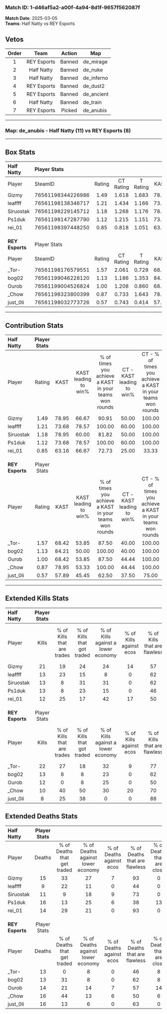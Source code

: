 ### Match ID: 1-d46af5a2-a00f-4a94-8d1f-9657f562087f  
**Match Date**: 2025-03-05  
**Teams**: Half Natty vs REY Esports  

## Vetos  

| Order | Team | Action | Map |
| :---: | :--: | :----: | --- |
| 1 | REY Esports | Banned | de_mirage |
| 2 | Half Natty | Banned | de_nuke |
| 3 | Half Natty | Banned | de_inferno |
| 4 | REY Esports | Banned | de_dust2 |
| 5 | REY Esports | Banned | de_ancient |
| 6 | Half Natty | Banned | de_train |
| 7 | REY Esports | Picked | de_anubis |

---  

### **Map**: de_anubis - Half Natty (11) vs REY Esports (8)  
---  

## Box Stats  

| **Half Natty**  | Player Stats      |        |           |          |       |       |       |         |        |      |     |
| :- | :- | :-: | :-: | :-: | :-: | :-: | :-: | :-: | :-: | :-: | :-: |
| Player          | SteamID           | Rating | CT Rating | T Rating | KAST  |  ADR  | Kills | Assists | Deaths | K/D  | HS% |
| Gizmy           | 76561198344226986 |  1.49  |   1.618   |  1.683   | 78.95 | 95.3  |  21   |    3    |   15   | 1.40 | 52  |
| leaffff         | 76561198138346717 |  1.21  |   1.434   |  1.166   | 73.68 | 77.4  |  13   |    4    |   9    | 1.44 | 53  |
| Siruostak       | 76561198229145712 |  1.18  |   1.268   |  1.176   | 78.95 | 71.7  |  13   |    6    |   11   | 1.18 | 23  |
| Ps1duk          | 76561198147287790 |  1.12  |   1.215   |  1.151   | 73.68 | 102.8 |  13   |    9    |   16   | 0.81 | 69  |
| rei_01          | 76561198397448250 |  0.85  |   0.818   |  1.051   | 63.16 | 53.7  |  12   |    1    |   14   | 0.86 | 16  |
|                 |                   |        |           |          |       |       |       |         |        |      |     |
|                 |                   |        |           |          |       |       |       |         |        |      |     |
|                 |                   |        |           |          |       |       |       |         |        |      |     |
| **REY Esports** | Player Stats      |        |           |          |       |       |       |         |        |      |     |
| Player          | SteamID           | Rating | CT Rating | T Rating | KAST  |  ADR  | Kills | Assists | Deaths | K/D  | HS% |
| _Tor-           | 76561198176579551 |  1.57  |   2.061   |  0.729   | 68.42 | 114.3 |  22   |    1    |   13   | 1.69 | 59  |
| bog02           | 76561199046228120 |  1.13  |   1.186   |  1.353   | 84.21 | 70.8  |  13   |    1    |   13   | 1.00 | 38  |
| Ourob           | 76561199004526824 |  1.00  |   1.208   |  0.860   | 68.42 | 78.3  |  12   |    6    |   14   | 0.86 | 33  |
| _Chow           | 76561198323800399 |  0.87  |   0.733   |  1.643   | 78.95 | 62.6  |  10   |    5    |   16   | 0.63 | 60  |
| just_0li        | 76561198032773726 |  0.57  |   0.743   |  0.414   | 57.89 | 45.5  |   8   |    4    |   16   | 0.50 | 50  |
---  

## Contribution Stats  

| **Half Natty**  | Player Stats |       |                      |                                                        |                           |                                                             |                          |                                                            |
| :- | :-: | :-: | :-: | :-: | :-: | :-: | :-: | :-: |
| Player          |    Rating    | KAST  | KAST leading to win% | % of times you achieve a KAST in your teams won rounds | CT - KAST leading to win% | CT - % of times you achieve a KAST in your teams won rounds | T - KAST leading to win% | T - % of times you achieve a KAST in your teams won rounds |
| Gizmy           |     1.49     | 78.95 |        66.67         |                         90.91                          |           50.00           |                           100.00                            |          77.78           |                           87.50                            |
| leaffff         |     1.21     | 73.68 |        78.57         |                         100.00                         |           60.00           |                           100.00                            |          88.89           |                           100.00                           |
| Siruostak       |     1.18     | 78.95 |        60.00         |                         81.82                          |           50.00           |                           100.00                            |          66.67           |                           75.00                            |
| Ps1duk          |     1.12     | 73.68 |        78.57         |                         100.00                         |           60.00           |                           100.00                            |          88.89           |                           100.00                           |
| rei_01          |     0.85     | 63.16 |        66.67         |                         72.73                          |           25.00           |                            33.33                            |          87.50           |                           87.50                            |
|                 |              |       |                      |                                                        |                           |                                                             |                          |                                                            |
|                 |              |       |                      |                                                        |                           |                                                             |                          |                                                            |
|                 |              |       |                      |                                                        |                           |                                                             |                          |                                                            |
| **REY Esports** | Player Stats |       |                      |                                                        |                           |                                                             |                          |                                                            |
| Player          |    Rating    | KAST  | KAST leading to win% | % of times you achieve a KAST in your teams won rounds | CT - KAST leading to win% | CT - % of times you achieve a KAST in your teams won rounds | T - KAST leading to win% | T - % of times you achieve a KAST in your teams won rounds |
| _Tor-           |     1.57     | 68.42 |        53.85         |                         87.50                          |           40.00           |                           100.00                            |          100.00          |                           75.00                            |
| bog02           |     1.13     | 84.21 |        50.00         |                         100.00                         |           40.00           |                           100.00                            |          66.67           |                           100.00                           |
| Ourob           |     1.00     | 68.42 |        53.85         |                         87.50                          |           44.44           |                           100.00                            |          75.00           |                           75.00                            |
| _Chow           |     0.87     | 78.95 |        53.33         |                         100.00                         |           44.44           |                           100.00                            |          66.67           |                           100.00                           |
| just_0li        |     0.57     | 57.89 |        45.45         |                         62.50                          |           37.50           |                            75.00                            |          66.67           |                           50.00                            |
---  

## Extended Kills Stats  

| **Half Natty**  | Player Stats |                            |                            |                                    |                         |                              |                                 |                                       |                    |           |
| :- | :-: | :-: | :-: | :-: | :-: | :-: | :-: | :-: | :-: | :-: |
| Player          |    Kills     | % of Kills that are trades | % of Kills that got traded | % of Kills against a lower economy | % of Kills against ecos | % of Kills that are flawless | % of Kills that are close duels | % of Kills that are assisted by flash | Pistol Round Kills | AWP Kills |
| Gizmy           |      21      |             19             |             24             |                 24                 |           14            |              57              |                0                |                   0                   |         0          |     1     |
| leaffff         |      13      |             23             |             15             |                 8                  |            0            |              62              |                8                |                   0                   |         0          |     1     |
| Siruostak       |      13      |             8              |             31             |                 31                 |            0            |              62              |                8                |                   8                   |         0          |     1     |
| Ps1duk          |      13      |             8              |             23             |                 15                 |            0            |              46              |               15                |                   8                   |         0          |     2     |
| rei_01          |      12      |             25             |             17             |                 42                 |           17            |              50              |                8                |                   0                   |         5          |     0     |
|                 |              |                            |                            |                                    |                         |                              |                                 |                                       |                    |           |
|                 |              |                            |                            |                                    |                         |                              |                                 |                                       |                    |           |
|                 |              |                            |                            |                                    |                         |                              |                                 |                                       |                    |           |
| **REY Esports** | Player Stats |                            |                            |                                    |                         |                              |                                 |                                       |                    |           |
| Player          |    Kills     | % of Kills that are trades | % of Kills that got traded | % of Kills against a lower economy | % of Kills against ecos | % of Kills that are flawless | % of Kills that are close duels | % of Kills that are assisted by flash | Pistol Round Kills | AWP Kills |
| _Tor-           |      22      |             27             |             18             |                 32                 |            9            |              77              |                5                |                   5                   |         0          |     1     |
| bog02           |      13      |             8              |             8              |                 23                 |            0            |              62              |                0                |                   0                   |         6          |     0     |
| Ourob           |      12      |             0              |             8              |                 25                 |            0            |              50              |                8                |                   0                   |         0          |     3     |
| _Chow           |      10      |             40             |             50             |                 30                 |           20            |              70              |                0                |                   0                   |         0          |     1     |
| just_0li        |      8       |             25             |             38             |                 0                  |            0            |              88              |                0                |                   0                   |         0          |     2     |
## Extended Deaths Stats  

| **Half Natty**  | Player Stats |                             |                                   |                          |                               |                            |                           |               |
| :- | :-: | :-: | :-: | :-: | :-: | :-: | :-: | :-: |
| Player          |    Deaths    | % of Deaths that get traded | % of Deaths against lower economy | % of Deaths against ecos | % of Deaths that are flawless | % of Deaths that are close | % of Deaths while blinded | Deaths to AWP |
| Gizmy           |      15      |             33              |                27                 |            7             |              93               |             0              |             0             |       1       |
| leaffff         |      9       |             22              |                11                 |            0             |              44               |             0              |             0             |       1       |
| Siruostak       |      11      |              9              |                18                 |            9             |              73               |             0              |             0             |       2       |
| Ps1duk          |      16      |             13              |                25                 |            6             |              38               |             13             |             6             |       1       |
| rei_01          |      14      |             29              |                21                 |            0             |              93               |             0              |             0             |       1       |
|                 |              |                             |                                   |                          |                               |                            |                           |               |
|                 |              |                             |                                   |                          |                               |                            |                           |               |
|                 |              |                             |                                   |                          |                               |                            |                           |               |
| **REY Esports** | Player Stats |                             |                                   |                          |                               |                            |                           |               |
| Player          |    Deaths    | % of Deaths that get traded | % of Deaths against lower economy | % of Deaths against ecos | % of Deaths that are flawless | % of Deaths that are close | % of Deaths while blinded | Deaths to AWP |
| _Tor-           |      13      |              0              |                 8                 |            0             |              46               |             8              |             0             |       1       |
| bog02           |      13      |             31              |                 8                 |            0             |              62               |             8              |             8             |       2       |
| Ourob           |      14      |             21              |                14                 |            7             |              57               |             14             |             0             |       1       |
| _Chow           |      16      |             44              |                13                 |            6             |              50               |             6              |             0             |       0       |
| just_0li        |      16      |             13              |                 6                 |            0             |              63               |             0              |             6             |       1       |
